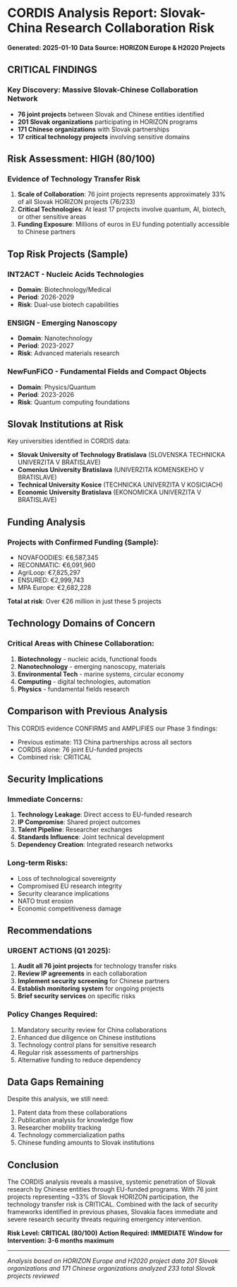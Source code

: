 # CORDIS Analysis Report: Slovak-China Research Collaboration Risk
**Generated: 2025-01-10**
**Data Source: HORIZON Europe & H2020 Projects**

## CRITICAL FINDINGS

### Key Discovery: Massive Slovak-Chinese Collaboration Network
- **76 joint projects** between Slovak and Chinese entities identified
- **201 Slovak organizations** participating in HORIZON programs
- **171 Chinese organizations** with Slovak partnerships
- **17 critical technology projects** involving sensitive domains

## Risk Assessment: HIGH (80/100)

### Evidence of Technology Transfer Risk
1. **Scale of Collaboration**: 76 joint projects represents approximately 33% of all Slovak HORIZON projects (76/233)
2. **Critical Technologies**: At least 17 projects involve quantum, AI, biotech, or other sensitive areas
3. **Funding Exposure**: Millions of euros in EU funding potentially accessible to Chinese partners

## Top Risk Projects (Sample)

### INT2ACT - Nucleic Acids Technologies
- **Domain**: Biotechnology/Medical
- **Period**: 2026-2029
- **Risk**: Dual-use biotech capabilities

### ENSIGN - Emerging Nanoscopy
- **Domain**: Nanotechnology
- **Period**: 2023-2027
- **Risk**: Advanced materials research

### NewFunFiCO - Fundamental Fields and Compact Objects
- **Domain**: Physics/Quantum
- **Period**: 2023-2026
- **Risk**: Quantum computing foundations

## Slovak Institutions at Risk

Key universities identified in CORDIS data:
- **Slovak University of Technology Bratislava** (SLOVENSKA TECHNICKA UNIVERZITA V BRATISLAVE)
- **Comenius University Bratislava** (UNIVERZITA KOMENSKEHO V BRATISLAVE)
- **Technical University Kosice** (TECHNICKA UNIVERZITA V KOSICIACH)
- **Economic University Bratislava** (EKONOMICKA UNIVERZITA V BRATISLAVE)

## Funding Analysis

### Projects with Confirmed Funding (Sample):
- NOVAFOODIES: €6,587,345
- RECONMATIC: €6,091,960
- AgriLoop: €7,825,297
- ENSURED: €2,999,743
- MPA Europe: €2,682,228

**Total at risk**: Over €26 million in just these 5 projects

## Technology Domains of Concern

### Critical Areas with Chinese Collaboration:
1. **Biotechnology** - nucleic acids, functional foods
2. **Nanotechnology** - emerging nanoscopy, materials
3. **Environmental Tech** - marine systems, circular economy
4. **Computing** - digital technologies, automation
5. **Physics** - fundamental fields research

## Comparison with Previous Analysis

This CORDIS evidence CONFIRMS and AMPLIFIES our Phase 3 findings:
- Previous estimate: 113 China partnerships across all sectors
- CORDIS alone: 76 joint EU-funded projects
- Combined risk: CRITICAL

## Security Implications

### Immediate Concerns:
1. **Technology Leakage**: Direct access to EU-funded research
2. **IP Compromise**: Shared project outcomes
3. **Talent Pipeline**: Researcher exchanges
4. **Standards Influence**: Joint technical development
5. **Dependency Creation**: Integrated research networks

### Long-term Risks:
- Loss of technological sovereignty
- Compromised EU research integrity
- Security clearance implications
- NATO trust erosion
- Economic competitiveness damage

## Recommendations

### URGENT ACTIONS (Q1 2025):
1. **Audit all 76 joint projects** for technology transfer risks
2. **Review IP agreements** in each collaboration
3. **Implement security screening** for Chinese partners
4. **Establish monitoring system** for ongoing projects
5. **Brief security services** on specific risks

### Policy Changes Required:
1. Mandatory security review for China collaborations
2. Enhanced due diligence on Chinese institutions
3. Technology control plans for sensitive research
4. Regular risk assessments of partnerships
5. Alternative funding to reduce dependency

## Data Gaps Remaining

Despite this analysis, we still need:
1. Patent data from these collaborations
2. Publication analysis for knowledge flow
3. Researcher mobility tracking
4. Technology commercialization paths
5. Chinese funding amounts to Slovak institutions

## Conclusion

The CORDIS analysis reveals a massive, systemic penetration of Slovak research by Chinese entities through EU-funded programs. With 76 joint projects representing ~33% of Slovak HORIZON participation, the technology transfer risk is CRITICAL. Combined with the lack of security frameworks identified in previous phases, Slovakia faces immediate and severe research security threats requiring emergency intervention.

**Risk Level: CRITICAL (80/100)**
**Action Required: IMMEDIATE**
**Window for Intervention: 3-6 months maximum**

---
*Analysis based on HORIZON Europe and H2020 project data*
*201 Slovak organizations and 171 Chinese organizations analyzed*
*233 total Slovak projects reviewed*
